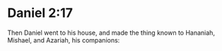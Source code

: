# Daniel 2:17

Then Daniel went to his house, and made the thing known to Hananiah, Mishael, and Azariah, his companions: